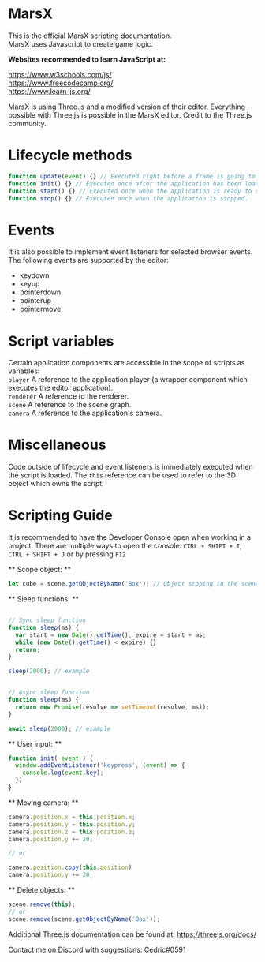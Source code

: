# MarsX
This is the official MarsX scripting documentation. <br /> MarsX uses Javascript to create game logic.


**Websites recommended to learn JavaScript at:**

  https://www.w3schools.com/js/ <br />
  https://www.freecodecamp.org/ <br />
  https://www.learn-js.org/ <br />

MarsX is using Three.js and a modified version of their editor.
Everything possible with Three.js is possible in the MarsX editor.
Credit to the Three.js community.

# Lifecycle methods
```js
function update(event) {} // Executed right before a frame is going to be rendered. Its primary purpose is to update the state of the 3D object which owns the script. The method has an event parameter which holds a time and delta property. time represents the elapsed time in milliseconds and delta represents the time between two frames in milliseconds.
function init() {} // Executed once after the application has been loaded.
function start() {} // Executed once when the application is ready to start rendering.
function stop() {} // Executed once when the application is stopped.
```

# Events
It is also possible to implement event listeners for selected browser events. The following events are supported by the editor:
* keydown
* keyup
* pointerdown
* pointerup
* pointermove

# Script variables
Certain application components are accessible in the scope of scripts as variables: <br />
`player` A reference to the application player (a wrapper component which executes the editor application). <br />
`renderer` A reference to the renderer. <br />
`scene` A reference to the scene graph. <br />
`camera` A reference to the application's camera.

# Miscellaneous
Code outside of lifecycle and event listeners is immediately executed when the script is loaded.
The ```this``` reference can be used to refer to the 3D object which owns the script.


# Scripting Guide

It is recommended to have the Developer Console open when working in a project. There are multiple ways to open the console: `CTRL + SHIFT + I`, `CTRL + SHIFT + J` or by pressing `F12`

** Scope object: **
```js
let cube = scene.getObjectByName('Box'); // Object scoping in the scene
```

** Sleep functions: **
```js

// Sync sleep function
function sleep(ms) {
  var start = new Date().getTime(), expire = start + ms;
  while (new Date().getTime() < expire) {}
  return;
}

sleep(2000); // example


// Async sleep function
function sleep(ms) {
  return new Promise(resolve => setTimeout(resolve, ms));
}

await sleep(2000); // example
```

** User input: **
```js
function init( event ) {
  window.addEventListener('keypress', (event) => {
    console.log(event.key);
  })
}
```

** Moving camera: **
```js
camera.position.x = this.position.x;
camera.position.y = this.position.y;
camera.position.z = this.position.z;
camera.position.y += 20;

// or

camera.position.copy(this.position)
camera.position.y += 20;
```

** Delete objects: **
```js
scene.remove(this);
// or
scene.remove(scene.getObjectByName('Box'));
```

Additional Three.js documentation can be found at: https://threejs.org/docs/

Contact me on Discord with suggestions: Cedric#0591
